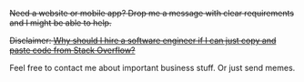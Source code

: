 ~~Need a website or mobile app? Drop me a message with clear requirements and I might be able to help.~~

~~Disclaimer: [Why should I hire a software engineer if I can just copy and paste code from Stack Overflow?](https://www.quora.com/Why-should-I-hire-a-software-engineer-if-I-can-just-copy-and-paste-code-from-Stack-Overflow)~~

Feel free to contact me about important business stuff. Or just send memes.
